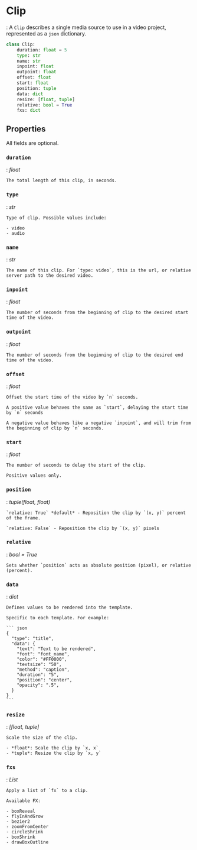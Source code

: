 # Clip

: A `Clip` describes a single media source to use in a video project, represented as a `json` dictionary.

``` python
class Clip:
    duration: float = 5
    type: str
    name: str
    inpoint: float
    outpoint: float
    offset: float
    start: float
    position: tuple
    data: dict
    resize: [float, tuple]
    relative: bool = True
    fxs: dict
```

## Properties
All fields are optional.

### `duration`
: *float*

    The total length of this clip, in seconds.

### `type`
: *str*

    Type of clip. Possible values include:

    - video
    - audio


### `name`
: *str*

    The name of this clip. For `type: video`, this is the url, or relative server path to the desired video.

### `inpoint`
: *float*

    The number of seconds from the beginning of clip to the desired start time of the video.

### `outpoint`
: *float*

    The number of seconds from the beginning of clip to the desired end time of the video.

### `offset`
: *float*

    Offset the start time of the video by `n` seconds.

    A positive value behaves the same as `start`, delaying the start time by `n` seconds

    A negative value behaves like a negative `inpoint`, and will trim from the beginning of clip by `n` seconds.

### `start`
: *float*

    The number of seconds to delay the start of the clip.

    Positive values only.

### `position`
: *tuple(float, float)*

    `relative: True` *default* - Reposition the clip by `(x, y)` percent of the frame.

    `relative: False` - Reposition the clip by `(x, y)` pixels

### `relative`
: *bool = True*

    Sets whether `position` acts as absolute position (pixel), or relative (percent).

### `data`
: *dict*

    Defines values to be rendered into the template. 

    Specific to each template. For example:

    ``` json
    {
      "type": "title", 
      "data": {
        "text": "Text to be rendered",
        "font": "font_name",
        "color": "#FF0000",
        "textsize": "50",
        "method": "caption",
        "duration": "5",
        "position": "center",
        "opacity": ".5",
      }
    }
    ```

### `resize`
: *[float, tuple]*

    Scale the size of the clip.

    - *float*: Scale the clip by `x, x`
    - *tuple*: Resize the clip by `x, y`

### `fxs`
: *List*

    Apply a list of `fx` to a clip.

    Available FX:

    - boxReveal
    - flyInAndGrow
    - bezier2
    - zoomFromCenter
    - circleShrink
    - boxShrink
    - drawBoxOutline
